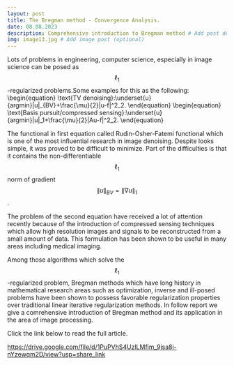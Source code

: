 ```yaml
---
layout: post
title: The Bregman method - Convergence Analysis.
date: 08.08.2023
description: Comprehensive introduction to Bregman method # Add post description (optional)
img: image13.jpg # Add image post (optional)
---
```


Lots of problems in engineering, computer science, especially in image science can be posed as $$\ell_1$$-regularized problems.Some examples for this as the following:
\begin{equation}
    \text{TV denoising}:\underset{u}{argmin}\|u\|_{BV}+\frac{\mu}{2}\|u-f\|^2_2.
\end{equation}
\begin{equation}
\text{Basis pursuit/compressed sensing}:\underset{u}{argmin}\|u\|_1+\frac{\mu}{2}\|Au-f\|^2_2.
\end{equation}


The functional in first equation called Rudin-Osher-Fatemi functional which is one of the most influential research in image denoising. Despite looks simple, it was proved to be difficult to minimize. Part of the difficulties is that it contains the non-differentiable $$\ell_1$$ norm of gradient $$\|u\|_{BV}=\|\nabla u\|_1$$.

The problem of the second equation have received a lot of attention recently because of the introduction of compressed sensing techniques which allow high resolution images and signals to be reconstructed from a small amount of data. This formulation has been shown to be useful in many areas including medical imaging.

Among those algorithms which solve the $$\ell_1$$-regularized problem, Bregman methods which have long history in mathematical research areas such as optimization, inverse and ill-posed problems have been shown to possess favorable regularization properties over traditional linear iterative regularization methods. In follow report  we give a comrehensive introduction of Bregman method and its application in the area of image processing.

Click the link below to read the full article.

https://drive.google.com/file/d/1PuPVhS4UzlLMfim_9jsa8j-nYzewqm2D/view?usp=share_link